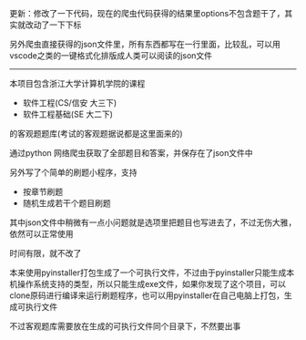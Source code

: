 更新：修改了一下代码，现在的爬虫代码获得的结果里options不包含题干了，其实就改动了一下下标

另外爬虫直接获得的json文件里，所有东西都写在一行里面，比较乱，可以用vscode之类的一键格式化排版成人类可以阅读的json文件

-------------------------------------------------------------

本项目包含浙江大学计算机学院的课程

- 软件工程(CS/信安 大三下)
- 软件工程基础(SE 大二下)

的客观题题库(考试的客观题据说都是这里面来的)



通过python 网络爬虫获取了全部题目和答案，并保存在了json文件中

另外写了个简单的刷题小程序，支持

- 按章节刷题
- 随机生成若干个题目刷题

其中json文件中稍微有一点小问题就是选项里把题目也写进去了，不过无伤大雅，依然可以正常使用

时间有限，就不改了

本来使用pyinstaller打包生成了一个可执行文件，不过由于pyinstaller只能生成本机操作系统支持的类型，所以只能生成exe文件，如果你发现了这个项目，可以clone原码进行编译来运行刷题程序，也可以用pyinstaller在自己电脑上打包，生成可执行文件



不过客观题库需要放在生成的可执行文件同个目录下，不然要出事

